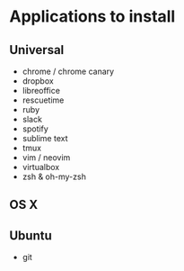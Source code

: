 # Applications to install

## Universal
- chrome / chrome canary
- dropbox
- libreoffice
- rescuetime
- ruby
- slack
- spotify
- sublime text
- tmux
- vim / neovim
- virtualbox
- zsh & oh-my-zsh

## OS X 

## Ubuntu
- git

